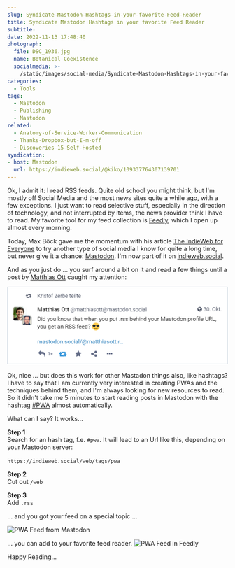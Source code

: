 ```yaml
---
slug: Syndicate-Mastodon-Hashtags-in-your-favorite-Feed-Reader
title: Syndicate Mastodon Hashtags in your favorite Feed Reader
subtitle:
date: 2022-11-13 17:48:40
photograph:
  file: DSC_1936.jpg
  name: Botanical Coexistence
  socialmedia: >-
    /static/images/social-media/Syndicate-Mastodon-Hashtags-in-your-favorite-Feed-Reader.png
categories:
  - Tools
tags:
  - Mastodon
  - Publishing
  - Mastodon
related:
  - Anatomy-of-Service-Worker-Communication
  - Thanks-Dropbox-but-I-m-off
  - Discoveries-15-Self-Hosted
syndication: 
- host: Mastodon
  url: https://indieweb.social/@kiko/109337764307139701
---
```


Ok, I admit it: I read RSS feeds. Quite old school you might think, but I'm mostly off Social Media and the most news sites quite a while ago, with a few exceptions. I just want to read selective stuff, especially in the direction of technology, and not interrupted by items, the news provider think I have to read. My favorite tool for my feed collection is [Feedly](https://feedly.com), which I open up almost every morning.

Today, Max Böck gave me the momentum with his article [The IndieWeb for Everyone](https://mxb.dev/blog/the-indieweb-for-everyone/) to try another type of social media I know for quite a long time, but never give it a chance: [Mastodon](https://de.wikipedia.org/wiki/Mastodon_(Software)). I'm now part of it on [indieweb.social](https://indieweb.social/web/@kiko).

<!-- more -->

And as you just do ... you surf around a bit on it and read a few things until a post by [Matthias Ott](https://indieweb.social/web/@matthiasott@mastodon.social) caught my attention:

[![Matthias Ott's Post on Mastodon, 30. October 2022](Syndicate-Mastodon-Hashtags-in-your-favorite-Feed-Reader/max-ott-post-on-mastondon-rss.png)](https://indieweb.social/web/@matthiasott@mastodon.social/109258009575261184)

Ok, nice ... but does this work for other Mastadon things also, like hashtags? I have to say that I am currently very interested in creating PWAs and the techniques behind them, and I'm always looking for new resources to read. So it didn't take me 5 minutes to start reading posts in Mastodon with the hashtag [#PWA](https://indieweb.social/web/tags/pwa) almost automatically.

What can I say? It works...

**Step 1**  
Search for an hash tag, f.e. ``#pwa``. It will lead to an Url like this, depending on your Mastodon server:

```https://indieweb.social/web/tags/pwa```

**Step 2**  
Cut out ``/web``

**Step 3**  
Add ``.rss``

... and you got your feed on a special topic ...

![PWA Feed from Mastodon](Syndicate-Mastodon-Hashtags-in-your-favorite-Feed-Reader/pwa-mastodon-feed.png)

... you can add to your favorite feed reader.
![PWA Feed in Feedly](Syndicate-Mastodon-Hashtags-in-your-favorite-Feed-Reader/feedly-pwa-feed.png)

Happy Reading...